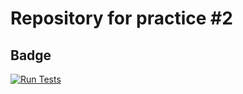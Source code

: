 # Repository for practice #2

## Badge
[![Run Tests](https://github.com/PussyBonpensiero/CI_practice2/actions/workflows/ci.yml/badge.svg)](https://github.com/NorthsideShawty/CI-PR2/blob/master/.github/workflows/ci.yml)
